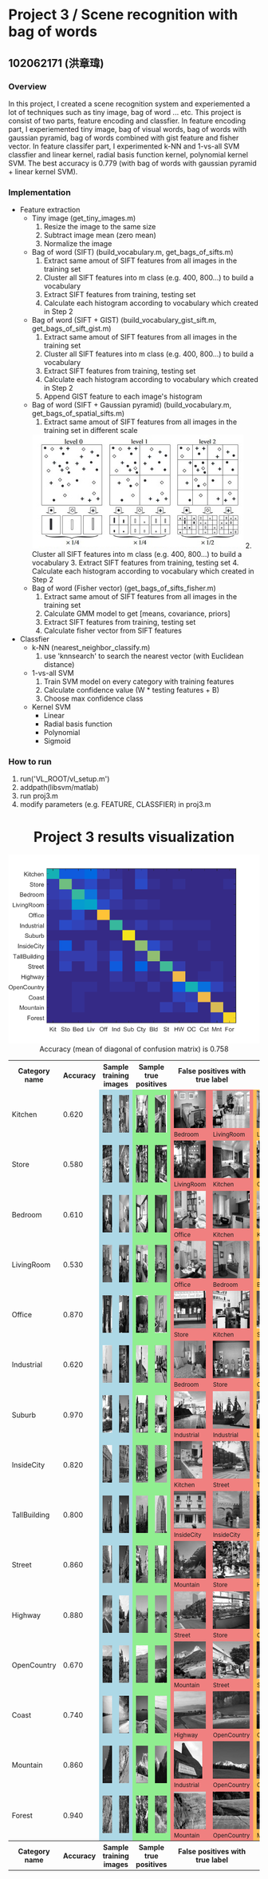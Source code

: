 # Project 3 / Scene recognition with bag of words
## 102062171 (洪章瑋)
### Overview
In this project, I created a scene recognition system and experiemented a lot of techniques such as tiny image, bag of word ... etc.
This project is consist of two parts, feature encoding and classfier. In feature encoding part, I experiemented tiny image, bag of visual words, bag of words with gaussian pyramid, bag of words combined with gist feature and fisher vector. In feature classifer part, I experimented k-NN and 1-vs-all SVM classfier and linear kernel, radial basis function kernel, polynomial kernel SVM. The best accuracy is 0.779 (with bag of words with gaussian pyramid + linear kernel SVM).
### Implementation
- Feature extraction
  - Tiny image (get_tiny_images.m)
    1. Resize the image to the same size
    2. Subtract image mean (zero mean)
    3. Normalize the image
  - Bag of word (SIFT) (build_vocabulary.m, get_bags_of_sifts.m)
    1. Extract same amout of SIFT features from all images in the training set
    2. Cluster all SIFT features into m class (e.g. 400, 800...) to build a vocabulary
    3. Extract SIFT features from training, testing set
    4. Calculate each histogram according to vocabulary which created in Step 2
  - Bag of word (SIFT + GIST) (build_vocabulary_gist_sift.m, get_bags_of_sift_gist.m)
    1. Extract same amout of SIFT features from all images in the training set
    2. Cluster all SIFT features into m class (e.g. 400, 800...) to build a vocabulary
    3. Extract SIFT features from training, testing set
    4. Calculate each histogram according to vocabulary which created in Step 2
    5. Append GIST feature to each image's histogram
  - Bag of word (SIFT + Gaussian pyramid) (build_vocabulary.m, get_bags_of_spatial_sifts.m)
    1. Extract same amout of SIFT features from all images in the training set in different scale
    <img src="spatial.jpg">
    2. Cluster all SIFT features into m class (e.g. 400, 800...) to build a vocabulary
    3. Extract SIFT features from training, testing set
    4. Calculate each histogram according to vocabulary which created in Step 2
  - Bag of word (Fisher vector) (get_bags_of_sifts_fisher.m)
    1. Extract same amout of SIFT features from all images in the training set
    2. Calculate GMM model to get [means, covariance, priors]
    3. Extract SIFT features from training, testing set
    4. Calculate fisher vector from SIFT features
- Classfier
  - k-NN (nearest_neighbor_classify.m)
    1. use 'knnsearch' to search the nearest vector (with Euclidean distance)
  - 1-vs-all SVM
    1. Train SVM model on every category with training features
    2. Calculate confidence value (W * testing features + B)
    3. Choose max confidence class
  - Kernel SVM
    - Linear
    - Radial basis function
    - Polynomial
    - Sigmoid
    
### How to run
1. run('VL_ROOT/vl_setup.m')
2. addpath(libsvm/matlab)
3. run proj3.m
4. modify parameters (e.g. FEATURE, CLASSFIER) in proj3.m 
<center>
<h1>Project 3 results visualization</h1>
<img src="confusion_matrix.png">

<br>
Accuracy (mean of diagonal of confusion matrix) is 0.758
<p>

<table border=0 cellpadding=4 cellspacing=1>
<tr>
<th>Category name</th>
<th>Accuracy</th>
<th colspan=2>Sample training images</th>
<th colspan=2>Sample true positives</th>
<th colspan=2>False positives with true label</th>
<th colspan=2>False negatives with wrong predicted label</th>
</tr>
<tr>
<td>Kitchen</td>
<td>0.620</td>
<td bgcolor=LightBlue><img src="thumbnails/Kitchen_image_0174.jpg" width=100 height=75></td>
<td bgcolor=LightBlue><img src="thumbnails/Kitchen_image_0140.jpg" width=100 height=75></td>
<td bgcolor=LightGreen><img src="thumbnails/Kitchen_image_0137.jpg" width=100 height=75></td>
<td bgcolor=LightGreen><img src="thumbnails/Kitchen_image_0138.jpg" width=100 height=75></td>
<td bgcolor=LightCoral><img src="thumbnails/Bedroom_image_0049.jpg" width=101 height=75><br><small>Bedroom</small></td>
<td bgcolor=LightCoral><img src="thumbnails/LivingRoom_image_0090.jpg" width=114 height=75><br><small>LivingRoom</small></td>
<td bgcolor=#FFBB55><img src="thumbnails/Kitchen_image_0008.jpg" width=100 height=75><br><small>LivingRoom</small></td>
<td bgcolor=#FFBB55><img src="thumbnails/Kitchen_image_0097.jpg" width=101 height=75><br><small>Store</small></td>
</tr>
<tr>
<td>Store</td>
<td>0.580</td>
<td bgcolor=LightBlue><img src="thumbnails/Store_image_0132.jpg" width=101 height=75></td>
<td bgcolor=LightBlue><img src="thumbnails/Store_image_0295.jpg" width=100 height=75></td>
<td bgcolor=LightGreen><img src="thumbnails/Store_image_0015.jpg" width=100 height=75></td>
<td bgcolor=LightGreen><img src="thumbnails/Store_image_0021.jpg" width=100 height=75></td>
<td bgcolor=LightCoral><img src="thumbnails/LivingRoom_image_0046.jpg" width=100 height=75><br><small>LivingRoom</small></td>
<td bgcolor=LightCoral><img src="thumbnails/Kitchen_image_0123.jpg" width=114 height=75><br><small>Kitchen</small></td>
<td bgcolor=#FFBB55><img src="thumbnails/Store_image_0090.jpg" width=112 height=75><br><small>Office</small></td>
<td bgcolor=#FFBB55><img src="thumbnails/Store_image_0053.jpg" width=57 height=75><br><small>InsideCity</small></td>
</tr>
<tr>
<td>Bedroom</td>
<td>0.610</td>
<td bgcolor=LightBlue><img src="thumbnails/Bedroom_image_0151.jpg" width=100 height=75></td>
<td bgcolor=LightBlue><img src="thumbnails/Bedroom_image_0058.jpg" width=93 height=75></td>
<td bgcolor=LightGreen><img src="thumbnails/Bedroom_image_0053.jpg" width=110 height=75></td>
<td bgcolor=LightGreen><img src="thumbnails/Bedroom_image_0043.jpg" width=101 height=75></td>
<td bgcolor=LightCoral><img src="thumbnails/Office_image_0083.jpg" width=108 height=75><br><small>Office</small></td>
<td bgcolor=LightCoral><img src="thumbnails/Kitchen_image_0170.jpg" width=100 height=75><br><small>Kitchen</small></td>
<td bgcolor=#FFBB55><img src="thumbnails/Bedroom_image_0024.jpg" width=95 height=75><br><small>Kitchen</small></td>
<td bgcolor=#FFBB55><img src="thumbnails/Bedroom_image_0141.jpg" width=101 height=75><br><small>Office</small></td>
</tr>
<tr>
<td>LivingRoom</td>
<td>0.530</td>
<td bgcolor=LightBlue><img src="thumbnails/LivingRoom_image_0223.jpg" width=100 height=75></td>
<td bgcolor=LightBlue><img src="thumbnails/LivingRoom_image_0184.jpg" width=114 height=75></td>
<td bgcolor=LightGreen><img src="thumbnails/LivingRoom_image_0066.jpg" width=101 height=75></td>
<td bgcolor=LightGreen><img src="thumbnails/LivingRoom_image_0058.jpg" width=101 height=75></td>
<td bgcolor=LightCoral><img src="thumbnails/Office_image_0084.jpg" width=107 height=75><br><small>Office</small></td>
<td bgcolor=LightCoral><img src="thumbnails/Bedroom_image_0006.jpg" width=113 height=75><br><small>Bedroom</small></td>
<td bgcolor=#FFBB55><img src="thumbnails/LivingRoom_image_0064.jpg" width=100 height=75><br><small>Bedroom</small></td>
<td bgcolor=#FFBB55><img src="thumbnails/LivingRoom_image_0032.jpg" width=100 height=75><br><small>Bedroom</small></td>
</tr>
<tr>
<td>Office</td>
<td>0.870</td>
<td bgcolor=LightBlue><img src="thumbnails/Office_image_0171.jpg" width=116 height=75></td>
<td bgcolor=LightBlue><img src="thumbnails/Office_image_0197.jpg" width=119 height=75></td>
<td bgcolor=LightGreen><img src="thumbnails/Office_image_0159.jpg" width=108 height=75></td>
<td bgcolor=LightGreen><img src="thumbnails/Office_image_0044.jpg" width=100 height=75></td>
<td bgcolor=LightCoral><img src="thumbnails/Store_image_0027.jpg" width=100 height=75><br><small>Store</small></td>
<td bgcolor=LightCoral><img src="thumbnails/Kitchen_image_0088.jpg" width=114 height=75><br><small>Kitchen</small></td>
<td bgcolor=#FFBB55><img src="thumbnails/Office_image_0183.jpg" width=109 height=75><br><small>Suburb</small></td>
<td bgcolor=#FFBB55><img src="thumbnails/Office_image_0083.jpg" width=108 height=75><br><small>Bedroom</small></td>
</tr>
<tr>
<td>Industrial</td>
<td>0.620</td>
<td bgcolor=LightBlue><img src="thumbnails/Industrial_image_0031.jpg" width=99 height=75></td>
<td bgcolor=LightBlue><img src="thumbnails/Industrial_image_0235.jpg" width=113 height=75></td>
<td bgcolor=LightGreen><img src="thumbnails/Industrial_image_0030.jpg" width=113 height=75></td>
<td bgcolor=LightGreen><img src="thumbnails/Industrial_image_0101.jpg" width=113 height=75></td>
<td bgcolor=LightCoral><img src="thumbnails/Bedroom_image_0003.jpg" width=104 height=75><br><small>Bedroom</small></td>
<td bgcolor=LightCoral><img src="thumbnails/Store_image_0082.jpg" width=135 height=75><br><small>Store</small></td>
<td bgcolor=#FFBB55><img src="thumbnails/Industrial_image_0135.jpg" width=77 height=75><br><small>OpenCountry</small></td>
<td bgcolor=#FFBB55><img src="thumbnails/Industrial_image_0125.jpg" width=46 height=75><br><small>Office</small></td>
</tr>
<tr>
<td>Suburb</td>
<td>0.970</td>
<td bgcolor=LightBlue><img src="thumbnails/Suburb_image_0093.jpg" width=113 height=75></td>
<td bgcolor=LightBlue><img src="thumbnails/Suburb_image_0157.jpg" width=113 height=75></td>
<td bgcolor=LightGreen><img src="thumbnails/Suburb_image_0171.jpg" width=113 height=75></td>
<td bgcolor=LightGreen><img src="thumbnails/Suburb_image_0025.jpg" width=113 height=75></td>
<td bgcolor=LightCoral><img src="thumbnails/Industrial_image_0083.jpg" width=106 height=75><br><small>Industrial</small></td>
<td bgcolor=LightCoral><img src="thumbnails/Industrial_image_0116.jpg" width=126 height=75><br><small>Industrial</small></td>
<td bgcolor=#FFBB55><img src="thumbnails/Suburb_image_0008.jpg" width=113 height=75><br><small>LivingRoom</small></td>
<td bgcolor=#FFBB55><img src="thumbnails/Suburb_image_0103.jpg" width=113 height=75><br><small>Store</small></td>
</tr>
<tr>
<td>InsideCity</td>
<td>0.820</td>
<td bgcolor=LightBlue><img src="thumbnails/InsideCity_image_0255.jpg" width=75 height=75></td>
<td bgcolor=LightBlue><img src="thumbnails/InsideCity_image_0136.jpg" width=75 height=75></td>
<td bgcolor=LightGreen><img src="thumbnails/InsideCity_image_0087.jpg" width=75 height=75></td>
<td bgcolor=LightGreen><img src="thumbnails/InsideCity_image_0118.jpg" width=75 height=75></td>
<td bgcolor=LightCoral><img src="thumbnails/Kitchen_image_0024.jpg" width=57 height=75><br><small>Kitchen</small></td>
<td bgcolor=LightCoral><img src="thumbnails/Street_image_0085.jpg" width=75 height=75><br><small>Street</small></td>
<td bgcolor=#FFBB55><img src="thumbnails/InsideCity_image_0129.jpg" width=75 height=75><br><small>TallBuilding</small></td>
<td bgcolor=#FFBB55><img src="thumbnails/InsideCity_image_0049.jpg" width=75 height=75><br><small>TallBuilding</small></td>
</tr>
<tr>
<td>TallBuilding</td>
<td>0.800</td>
<td bgcolor=LightBlue><img src="thumbnails/TallBuilding_image_0174.jpg" width=75 height=75></td>
<td bgcolor=LightBlue><img src="thumbnails/TallBuilding_image_0331.jpg" width=75 height=75></td>
<td bgcolor=LightGreen><img src="thumbnails/TallBuilding_image_0080.jpg" width=75 height=75></td>
<td bgcolor=LightGreen><img src="thumbnails/TallBuilding_image_0031.jpg" width=75 height=75></td>
<td bgcolor=LightCoral><img src="thumbnails/InsideCity_image_0066.jpg" width=75 height=75><br><small>InsideCity</small></td>
<td bgcolor=LightCoral><img src="thumbnails/InsideCity_image_0056.jpg" width=75 height=75><br><small>InsideCity</small></td>
<td bgcolor=#FFBB55><img src="thumbnails/TallBuilding_image_0046.jpg" width=75 height=75><br><small>Forest</small></td>
<td bgcolor=#FFBB55><img src="thumbnails/TallBuilding_image_0053.jpg" width=75 height=75><br><small>InsideCity</small></td>
</tr>
<tr>
<td>Street</td>
<td>0.860</td>
<td bgcolor=LightBlue><img src="thumbnails/Street_image_0092.jpg" width=75 height=75></td>
<td bgcolor=LightBlue><img src="thumbnails/Street_image_0148.jpg" width=75 height=75></td>
<td bgcolor=LightGreen><img src="thumbnails/Street_image_0132.jpg" width=75 height=75></td>
<td bgcolor=LightGreen><img src="thumbnails/Street_image_0121.jpg" width=75 height=75></td>
<td bgcolor=LightCoral><img src="thumbnails/Mountain_image_0009.jpg" width=75 height=75><br><small>Mountain</small></td>
<td bgcolor=LightCoral><img src="thumbnails/Store_image_0122.jpg" width=74 height=75><br><small>Store</small></td>
<td bgcolor=#FFBB55><img src="thumbnails/Street_image_0047.jpg" width=75 height=75><br><small>Highway</small></td>
<td bgcolor=#FFBB55><img src="thumbnails/Street_image_0133.jpg" width=75 height=75><br><small>Industrial</small></td>
</tr>
<tr>
<td>Highway</td>
<td>0.880</td>
<td bgcolor=LightBlue><img src="thumbnails/Highway_image_0018.jpg" width=75 height=75></td>
<td bgcolor=LightBlue><img src="thumbnails/Highway_image_0219.jpg" width=75 height=75></td>
<td bgcolor=LightGreen><img src="thumbnails/Highway_image_0087.jpg" width=75 height=75></td>
<td bgcolor=LightGreen><img src="thumbnails/Highway_image_0086.jpg" width=75 height=75></td>
<td bgcolor=LightCoral><img src="thumbnails/Street_image_0080.jpg" width=75 height=75><br><small>Street</small></td>
<td bgcolor=LightCoral><img src="thumbnails/Store_image_0056.jpg" width=100 height=75><br><small>Store</small></td>
<td bgcolor=#FFBB55><img src="thumbnails/Highway_image_0022.jpg" width=75 height=75><br><small>Coast</small></td>
<td bgcolor=#FFBB55><img src="thumbnails/Highway_image_0034.jpg" width=75 height=75><br><small>OpenCountry</small></td>
</tr>
<tr>
<td>OpenCountry</td>
<td>0.670</td>
<td bgcolor=LightBlue><img src="thumbnails/OpenCountry_image_0223.jpg" width=75 height=75></td>
<td bgcolor=LightBlue><img src="thumbnails/OpenCountry_image_0314.jpg" width=75 height=75></td>
<td bgcolor=LightGreen><img src="thumbnails/OpenCountry_image_0024.jpg" width=75 height=75></td>
<td bgcolor=LightGreen><img src="thumbnails/OpenCountry_image_0083.jpg" width=75 height=75></td>
<td bgcolor=LightCoral><img src="thumbnails/Mountain_image_0045.jpg" width=75 height=75><br><small>Mountain</small></td>
<td bgcolor=LightCoral><img src="thumbnails/Street_image_0149.jpg" width=75 height=75><br><small>Street</small></td>
<td bgcolor=#FFBB55><img src="thumbnails/OpenCountry_image_0076.jpg" width=75 height=75><br><small>Suburb</small></td>
<td bgcolor=#FFBB55><img src="thumbnails/OpenCountry_image_0101.jpg" width=75 height=75><br><small>Coast</small></td>
</tr>
<tr>
<td>Coast</td>
<td>0.740</td>
<td bgcolor=LightBlue><img src="thumbnails/Coast_image_0238.jpg" width=75 height=75></td>
<td bgcolor=LightBlue><img src="thumbnails/Coast_image_0006.jpg" width=75 height=75></td>
<td bgcolor=LightGreen><img src="thumbnails/Coast_image_0068.jpg" width=75 height=75></td>
<td bgcolor=LightGreen><img src="thumbnails/Coast_image_0063.jpg" width=75 height=75></td>
<td bgcolor=LightCoral><img src="thumbnails/Highway_image_0036.jpg" width=75 height=75><br><small>Highway</small></td>
<td bgcolor=LightCoral><img src="thumbnails/OpenCountry_image_0044.jpg" width=75 height=75><br><small>OpenCountry</small></td>
<td bgcolor=#FFBB55><img src="thumbnails/Coast_image_0121.jpg" width=75 height=75><br><small>OpenCountry</small></td>
<td bgcolor=#FFBB55><img src="thumbnails/Coast_image_0011.jpg" width=75 height=75><br><small>Bedroom</small></td>
</tr>
<tr>
<td>Mountain</td>
<td>0.860</td>
<td bgcolor=LightBlue><img src="thumbnails/Mountain_image_0199.jpg" width=75 height=75></td>
<td bgcolor=LightBlue><img src="thumbnails/Mountain_image_0218.jpg" width=75 height=75></td>
<td bgcolor=LightGreen><img src="thumbnails/Mountain_image_0052.jpg" width=75 height=75></td>
<td bgcolor=LightGreen><img src="thumbnails/Mountain_image_0008.jpg" width=75 height=75></td>
<td bgcolor=LightCoral><img src="thumbnails/Industrial_image_0091.jpg" width=57 height=75><br><small>Industrial</small></td>
<td bgcolor=LightCoral><img src="thumbnails/OpenCountry_image_0045.jpg" width=75 height=75><br><small>OpenCountry</small></td>
<td bgcolor=#FFBB55><img src="thumbnails/Mountain_image_0045.jpg" width=75 height=75><br><small>OpenCountry</small></td>
<td bgcolor=#FFBB55><img src="thumbnails/Mountain_image_0079.jpg" width=75 height=75><br><small>OpenCountry</small></td>
</tr>
<tr>
<td>Forest</td>
<td>0.940</td>
<td bgcolor=LightBlue><img src="thumbnails/Forest_image_0140.jpg" width=75 height=75></td>
<td bgcolor=LightBlue><img src="thumbnails/Forest_image_0162.jpg" width=75 height=75></td>
<td bgcolor=LightGreen><img src="thumbnails/Forest_image_0138.jpg" width=75 height=75></td>
<td bgcolor=LightGreen><img src="thumbnails/Forest_image_0002.jpg" width=75 height=75></td>
<td bgcolor=LightCoral><img src="thumbnails/Mountain_image_0100.jpg" width=75 height=75><br><small>Mountain</small></td>
<td bgcolor=LightCoral><img src="thumbnails/OpenCountry_image_0065.jpg" width=75 height=75><br><small>OpenCountry</small></td>
<td bgcolor=#FFBB55><img src="thumbnails/Forest_image_0109.jpg" width=75 height=75><br><small>Mountain</small></td>
<td bgcolor=#FFBB55><img src="thumbnails/Forest_image_0117.jpg" width=75 height=75><br><small>Mountain</small></td>
</tr>
<tr>
<th>Category name</th>
<th>Accuracy</th>
<th colspan=2>Sample training images</th>
<th colspan=2>Sample true positives</th>
<th colspan=2>False positives with true label</th>
<th colspan=2>False negatives with wrong predicted label</th>
</tr>
</table>
</center>



